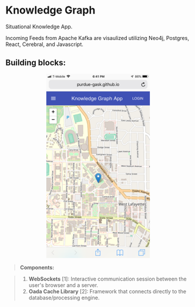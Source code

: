 # Knowledge Graph
Situational Knowledge App.

Incoming Feeds from Apache Kafka are visaulized utilizing Neo4j, Postgres, React, Cerebral, and Javascript.

## Building blocks:

<p align="center">
  <img height="500" src="https://raw.githubusercontent.com/purdue-gask/knowledge-graph/master/images/screenshot-kg.png">
</p>

> **Components:**

> 1. **WebSockets** [1]: Interactive communication session between the user's browser and a server.
> 2. **Oada Cache Library** [2]: Framework that connects directly to the database/processing engine.
